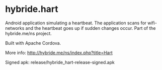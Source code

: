 # hybride.hart
Android application simulating a heartbeat. The application scans for wifi-networks and the heartbeat goes up if sudden changes occur. Part of the hybride.me/ns project.

Built with Apache Cordova.

More info: http://hybride.me/ns/index.php?title=Hart

Signed apk: release/hybride_hart-release-signed.apk
